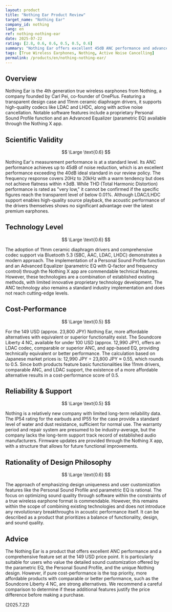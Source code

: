```yaml
---
layout: product
title: "Nothing Ear Product Review"
target_name: "Nothing Ear"
company_id: nothing
lang: en
ref: nothing-nothing-ear
date: 2025-07-22
rating: [2.8, 0.6, 0.6, 0.5, 0.5, 0.6]
summary: "Nothing Ear offers excellent 45dB ANC performance and advanced EQ functions for 149 USD, but its cost-performance is limited by the existence of more affordable alternatives like the Soundcore Liberty 4 NC. Its measurement performance is standard, making it an option for users who prioritize functionality."
tags: [True Wireless Earphones, Nothing, Active Noise Cancelling]
permalink: /products/en/nothing-nothing-ear/
---
```


## Overview

Nothing Ear is the 4th generation true wireless earphones from Nothing, a company founded by Carl Pei, co-founder of OnePlus. Featuring a transparent design case and 11mm ceramic diaphragm drivers, it supports high-quality codecs like LDAC and LHDC, along with active noise cancellation. Notable software features include a proprietary Personal Sound Profile function and an Advanced Equalizer (parametric EQ) available through the Nothing X app.

## Scientific Validity

$$ \Large \text{0.6} $$

Nothing Ear's measurement performance is at a standard level. Its ANC performance achieves up to 45dB of noise reduction, which is an excellent performance exceeding the 40dB ideal standard in our review policy. The frequency response covers 20Hz to 20kHz with a warm tendency but does not achieve flatness within ±3dB. While THD (Total Harmonic Distortion) performance is rated as "very low," it cannot be confirmed if the specific figures reach the transparent level of below 0.01%. Although LDAC/LHDC support enables high-quality source playback, the acoustic performance of the drivers themselves shows no significant advantage over the latest premium earphones.

## Technology Level

$$ \Large \text{0.6} $$

The adoption of 11mm ceramic diaphragm drivers and comprehensive codec support via Bluetooth 5.3 (SBC, AAC, LDAC, LHDC) demonstrates a modern approach. The implementation of a Personal Sound Profile function and an Advanced Equalizer (parametric EQ with Q-factor and frequency control) through the Nothing X app are commendable technical features. However, these technologies are a combination of established existing methods, with limited innovative proprietary technology development. The ANC technology also remains a standard industry implementation and does not reach cutting-edge levels.

## Cost-Performance

$$ \Large \text{0.5} $$

For the 149 USD (approx. 23,800 JPY) Nothing Ear, more affordable alternatives with equivalent or superior functionality exist. The Soundcore Liberty 4 NC, available for under 100 USD (approx. 12,990 JPY), offers an LDAC codec, comparable or superior ANC, and app-based EQ, providing technically equivalent or better performance. The calculation based on Japanese market prices is: 12,990 JPY ÷ 23,800 JPY ≈ 0.55, which rounds to 0.5. Since both products feature basic functionalities like 11mm drivers, comparable ANC, and LDAC support, the existence of a more affordable alternative results in a cost-performance score of 0.5.

## Reliability & Support

$$ \Large \text{0.5} $$

Nothing is a relatively new company with limited long-term reliability data. The IP54 rating for the earbuds and IP55 for the case provide a standard level of water and dust resistance, sufficient for normal use. The warranty period and repair system are presumed to be industry-average, but the company lacks the long-term support track record of established audio manufacturers. Firmware updates are provided through the Nothing X app, with a structure that allows for future functional improvements.

## Rationality of Design Philosophy

$$ \Large \text{0.6} $$

The approach of emphasizing design uniqueness and user customization features like the Personal Sound Profile and parametric EQ is rational. The focus on optimizing sound quality through software within the constraints of a true wireless earphone format is commendable. However, this remains within the scope of combining existing technologies and does not introduce any revolutionary breakthroughs in acoustic performance itself. It can be described as a product that prioritizes a balance of functionality, design, and sound quality.

## Advice

The Nothing Ear is a product that offers excellent ANC performance and a comprehensive feature set at the 149 USD price point. It is particularly suitable for users who value the detailed sound customization offered by the parametric EQ, the Personal Sound Profile, and the unique Nothing design. However, if pure cost-performance is the top priority, more affordable products with comparable or better performance, such as the Soundcore Liberty 4 NC, are strong alternatives. We recommend a careful comparison to determine if these additional features justify the price difference before making a purchase.

(2025.7.22)
